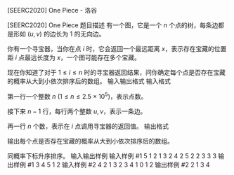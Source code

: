 



[SEERC2020] One Piece - 洛谷














[SEERC2020] One Piece
题目描述
有一个图，它是一个 $n$ 个点的树，每条边都是形如 $(u,v)$ 的边长为 $1$ 的无向边。

你有一个寻宝器，当你在点 $i$ 时，它会返回一个最远距离 $x$，表示存在宝藏的位置距 $i$ 点最远长度为 $x$，一个图可能存在多个宝藏。

现在你知道了对于 $1 \leq i \leq n$ 时的寻宝器返回结果，问你确定每个点是否存在宝藏的概率从大到小依次排序后的数组。
输入输出格式
输入格式

第一行一个整数 $n\ (1 \leq n \leq 2.5 \times 10^5)$，表示点数。

接下来 $n-1$ 行，每行两个整数 $u,v$，表示一条边。

再一行 $n$ 个数，表示在 $i$ 点调用寻宝器的返回值。
输出格式

输出每个点是否存在宝藏的概率从大到小依次排序后的数组。

同概率下标升序排序。
输入输出样例
输入样例 #1
5
1 2
1 3
2 4
2 5
2 2 3 3 3
输出样例 #1
3 4 5 1 2
输入样例 #2
4
2 1
3 2
3 4
1 0 1 2
输出样例 #2
2 1 3 4






